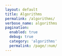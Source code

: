 ```yaml
---
layout: default
title: Algorithms    
permalink: /algorithms/
verbose_name: algorithms
pagination:
  enabled: true
  debug: true
  category: 'algorithms'
  permalink: /page/:num/
---
```


